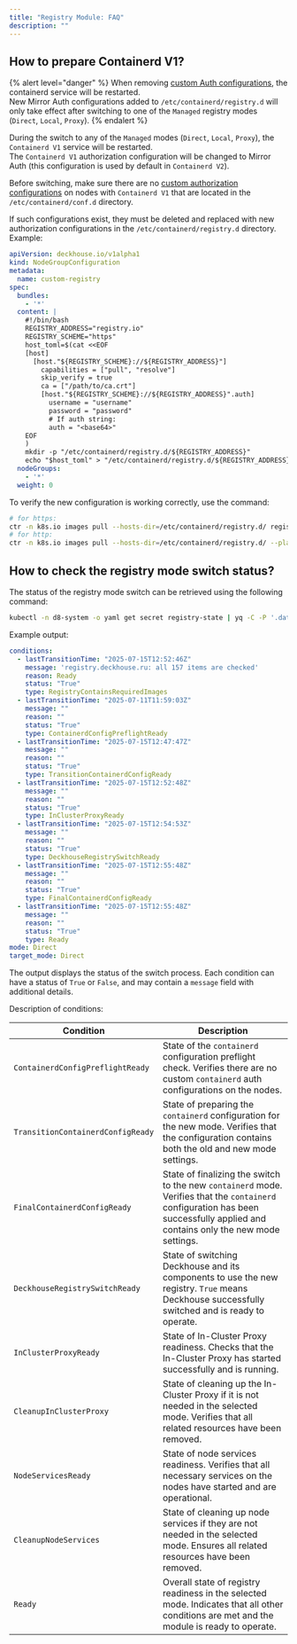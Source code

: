 ```yaml
---
title: "Registry Module: FAQ"
description: ""
---
```


## How to prepare Containerd V1?

{% alert level="danger" %}
When removing [custom Auth configurations](/products/kubernetes-platform/documentation/v1/modules/node-manager/faq.html#how-to-add-additional-registry-auth), the containerd service will be restarted.  
New Mirror Auth configurations added to `/etc/containerd/registry.d` will only take effect after switching to one of the `Managed` registry modes (`Direct`, `Local`, `Proxy`).
{% endalert %}

During the switch to any of the `Managed` modes (`Direct`, `Local`, `Proxy`), the `Containerd V1` service will be restarted.  
The `Containerd V1` authorization configuration will be changed to Mirror Auth (this configuration is used by default in `Containerd V2`).

Before switching, make sure there are no [custom authorization configurations](/products/kubernetes-platform/documentation/v1/modules/node-manager/faq.html#how-to-add-additional-registry-auth) on nodes with `Containerd V1` that are located in the `/etc/containerd/conf.d` directory.

If such configurations exist, they must be deleted and replaced with new authorization configurations in the `/etc/containerd/registry.d` directory. Example:

```yaml
apiVersion: deckhouse.io/v1alpha1
kind: NodeGroupConfiguration
metadata:
  name: custom-registry
spec:
  bundles:
    - '*'
  content: |
    #!/bin/bash
    REGISTRY_ADDRESS="registry.io"
    REGISTRY_SCHEME="https"
    host_toml=$(cat <<EOF
    [host]
      [host."${REGISTRY_SCHEME}://${REGISTRY_ADDRESS}"]
        capabilities = ["pull", "resolve"]
        skip_verify = true
        ca = ["/path/to/ca.crt"]
        [host."${REGISTRY_SCHEME}://${REGISTRY_ADDRESS}".auth]
          username = "username"
          password = "password"
          # If auth string:
          auth = "<base64>"
    EOF
    )
    mkdir -p "/etc/containerd/registry.d/${REGISTRY_ADDRESS}"
    echo "$host_toml" > "/etc/containerd/registry.d/${REGISTRY_ADDRESS}/hosts.toml"
  nodeGroups:
    - '*'
  weight: 0
```

To verify the new configuration is working correctly, use the command:

```bash
# for https:
ctr -n k8s.io images pull --hosts-dir=/etc/containerd/registry.d/ registry.io/registry/path:tag
# for http:
ctr -n k8s.io images pull --hosts-dir=/etc/containerd/registry.d/ --plain-http registry.io/registry/path:tag
```

## How to check the registry mode switch status?

The status of the registry mode switch can be retrieved using the following command:

<!-- TODO(nabokihms): replace with d8 subcommand when available -->
```bash
kubectl -n d8-system -o yaml get secret registry-state | yq -C -P '.data | del .state | map_values(@base64d) | .conditions = (.conditions | from_yaml)'
```

Example output:

```yaml
conditions:
  - lastTransitionTime: "2025-07-15T12:52:46Z"
    message: 'registry.deckhouse.ru: all 157 items are checked'
    reason: Ready
    status: "True"
    type: RegistryContainsRequiredImages
  - lastTransitionTime: "2025-07-11T11:59:03Z"
    message: ""
    reason: ""
    status: "True"
    type: ContainerdConfigPreflightReady
  - lastTransitionTime: "2025-07-15T12:47:47Z"
    message: ""
    reason: ""
    status: "True"
    type: TransitionContainerdConfigReady
  - lastTransitionTime: "2025-07-15T12:52:48Z"
    message: ""
    reason: ""
    status: "True"
    type: InClusterProxyReady
  - lastTransitionTime: "2025-07-15T12:54:53Z"
    message: ""
    reason: ""
    status: "True"
    type: DeckhouseRegistrySwitchReady
  - lastTransitionTime: "2025-07-15T12:55:48Z"
    message: ""
    reason: ""
    status: "True"
    type: FinalContainerdConfigReady
  - lastTransitionTime: "2025-07-15T12:55:48Z"
    message: ""
    reason: ""
    status: "True"
    type: Ready
mode: Direct
target_mode: Direct
```

The output displays the status of the switch process. Each condition can have a status of `True` or `False`, and may contain a `message` field with additional details.

Description of conditions:

| Condition                         | Description                                                                                                                                                                      |
| --------------------------------- | -------------------------------------------------------------------------------------------------------------------------------------------------------------------------------- |
| `ContainerdConfigPreflightReady`  | State of the `containerd` configuration preflight check. Verifies there are no custom `containerd` auth configurations on the nodes.                                             |
| `TransitionContainerdConfigReady` | State of preparing the `containerd` configuration for the new mode. Verifies that the configuration contains both the old and new mode settings.                                 |
| `FinalContainerdConfigReady`      | State of finalizing the switch to the new `containerd` mode. Verifies that the `containerd` configuration has been successfully applied and contains only the new mode settings. |
| `DeckhouseRegistrySwitchReady`    | State of switching Deckhouse and its components to use the new registry. `True` means Deckhouse successfully switched and is ready to operate.                                   |
| `InClusterProxyReady`             | State of In-Cluster Proxy readiness. Checks that the In-Cluster Proxy has started successfully and is running.                                                                   |
| `CleanupInClusterProxy`           | State of cleaning up the In-Cluster Proxy if it is not needed in the selected mode. Verifies that all related resources have been removed.                                       |
| `NodeServicesReady`               | State of node services readiness. Verifies that all necessary services on the nodes have started and are operational.                                                            |
| `CleanupNodeServices`             | State of cleaning up node services if they are not needed in the selected mode. Ensures all related resources have been removed.                                                 |
| `Ready`                           | Overall state of registry readiness in the selected mode. Indicates that all other conditions are met and the module is ready to operate.                                        |
